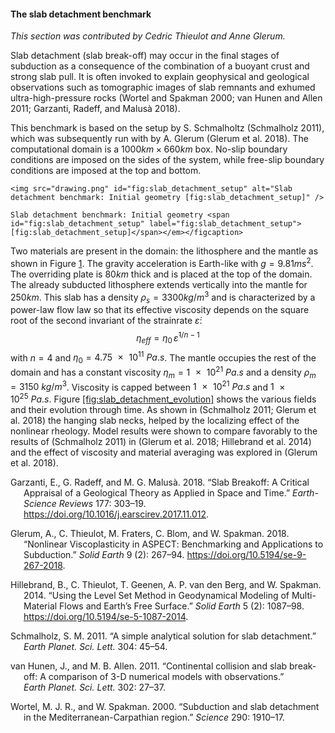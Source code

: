 #### The slab detachment benchmark

*This section was contributed by Cedric Thieulot and Anne Glerum.*

Slab detachment (slab break-off) may occur in the final stages of subduction
as a consequence of the combination of a buoyant crust and strong slab pull.
It is often invoked to explain geophysical and geological observations such as
tomographic images of slab remnants and exhumed ultra-high-pressure rocks
(Wortel and Spakman 2000; van Hunen and Allen 2011; Garzanti, Radeff, and
Malus&agrave; 2018).

This benchmark is based on the setup by S. Schmalholtz (Schmalholz 2011),
which was subsequently run with by A. Glerum (Glerum et al. 2018). The
computational domain is a $1000 \si{km}\times 660 \si{km}$ box. No-slip
boundary conditions are imposed on the sides of the system, while free-slip
boundary conditions are imposed at the top and bottom.

```{figure-md}
<img src="drawing.png" id="fig:slab_detachment_setup" alt="Slab detachment benchmark: Initial geometry [fig:slab_detachment_setup]" />

Slab detachment benchmark: Initial geometry <span id="fig:slab_detachment_setup" label="fig:slab_detachment_setup">[fig:slab_detachment_setup]</span></em></figcaption>
```

Two materials are present in the domain: the lithosphere and the mantle as
shown in Figure&nbsp;[1][]. The gravity acceleration is Earth-like with
$g=9.81 \si{m}\si{s}^2$. The overriding plate is $80\si{km}$ thick and is
placed at the top of the domain. The already subducted lithosphere extends
vertically into the mantle for $250 \si{km}$. This slab has a density
$\rho_s=3300\si{kg}/\si{m}^3$ and is characterized by a power-law flow law so
that its effective viscosity depends on the square root of the second
invariant of the strainrate $\dot\varepsilon$:
$$\eta_{eff} = \eta_0 \, \dot\varepsilon^{1/n-1}$$ with $n=4$ and
$\eta_0=\SI{4.75e11}{Pa . s}$. The mantle occupies the rest of the domain and
has a constant viscosity $\eta_m=\SI{1e21}{Pa . s}$ and a density
$\rho_m=\SI{3150}{kg/m^3}$. Viscosity is capped between $\SI{1e21}{Pa . s}$
and $\SI{1e25}{Pa . s}$. Figure&nbsp;[\[fig:slab_detachment_evolution\]][2]
shows the various fields and their evolution through time. As shown in
(Schmalholz 2011; Glerum et al. 2018) the hanging slab necks, helped by the
localizing effect of the nonlinear rheology. Model results were shown to
compare favorably to the results of (Schmalholz 2011) in (Glerum et al. 2018;
Hillebrand et al. 2014) and the effect of viscosity and material averaging was
explored in (Glerum et al. 2018).

<div id="refs" class="references csl-bib-body hanging-indent">

<div id="ref-garm18" class="csl-entry">

Garzanti, E., G. Radeff, and M. G. Malus&agrave;. 2018. &ldquo;Slab Breakoff:
A Critical Appraisal of a Geological Theory as Applied in Space and
Time.&rdquo; *Earth-Science Reviews* 177: 303&ndash;19.
<https://doi.org/10.1016/j.earscirev.2017.11.012>.

</div>

<div id="ref-gltf18" class="csl-entry">

Glerum, A., C. Thieulot, M. Fraters, C. Blom, and W. Spakman. 2018.
&ldquo;Nonlinear Viscoplasticity in <span class="smallcaps">ASPECT</span>:
Benchmarking and Applications to Subduction.&rdquo; *Solid Earth* 9 (2):
267&ndash;94. <https://doi.org/10.5194/se-9-267-2018>.

</div>

<div id="ref-hitg14" class="csl-entry">

Hillebrand, B., C. Thieulot, T. Geenen, A. P. van den Berg, and W. Spakman.
2014. &ldquo;Using the Level Set Method in Geodynamical Modeling of
Multi-Material Flows and Earth&rsquo;s Free Surface.&rdquo; *Solid Earth* 5
(2): 1087&ndash;98. <https://doi.org/10.5194/se-5-1087-2014>.

</div>

<div id="ref-schm11" class="csl-entry">

Schmalholz, S. M. 2011. &ldquo;<span class="nocase">A simple analytical
solution for slab detachment</span>.&rdquo;
*Earth&nbsp;Planet.&nbsp;Sci.&nbsp;Lett.* 304: 45&ndash;54.

</div>

<div id="ref-vaal11" class="csl-entry">

van Hunen, J., and M. B. Allen. 2011. &ldquo;<span class="nocase">Continental
collision and slab break-off: A comparison of 3-D numerical models with
observations</span>.&rdquo; *Earth&nbsp;Planet.&nbsp;Sci.&nbsp;Lett.* 302:
27&ndash;37.

</div>

<div id="ref-wosp00" class="csl-entry">

Wortel, M. J. R., and W. Spakman. 2000. &ldquo;<span class="nocase">Subduction
and slab detachment in the Mediterranean-Carpathian region</span>.&rdquo;
*Science* 290: 1910&ndash;17.

</div>

</div>

  [1]: #fig:slab_detachment_setup
  [2]: #fig:slab_detachment_evolution
